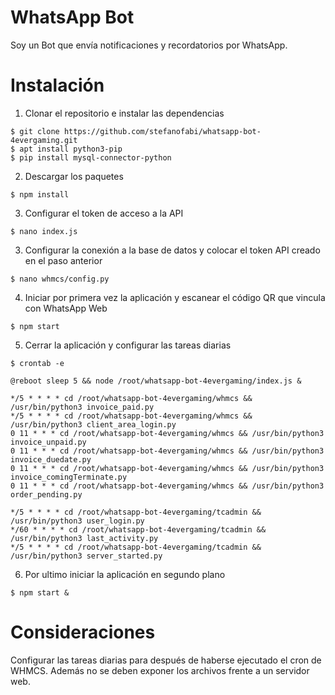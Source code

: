 # WhatsApp Bot
Soy un Bot que envía notificaciones y recordatorios por WhatsApp.

# Instalación
1. Clonar el repositorio e instalar las dependencias
```
$ git clone https://github.com/stefanofabi/whatsapp-bot-4evergaming.git
$ apt install python3-pip
$ pip install mysql-connector-python
```

2. Descargar los paquetes 
```
$ npm install
```

3. Configurar el token de acceso a la API
```
$ nano index.js
```

3. Configurar la conexión a la base de datos y colocar el token API creado en el paso anterior
```
$ nano whmcs/config.py
```

4. Iniciar por primera vez la aplicación y escanear el código QR que vincula con WhatsApp Web
```
$ npm start
```

5. Cerrar la aplicación y configurar las tareas diarias
```
$ crontab -e
```

```
@reboot sleep 5 && node /root/whatsapp-bot-4evergaming/index.js &

*/5 * * * * cd /root/whatsapp-bot-4evergaming/whmcs && /usr/bin/python3 invoice_paid.py
*/5 * * * * cd /root/whatsapp-bot-4evergaming/whmcs && /usr/bin/python3 client_area_login.py
0 11 * * * cd /root/whatsapp-bot-4evergaming/whmcs && /usr/bin/python3 invoice_unpaid.py
0 11 * * * cd /root/whatsapp-bot-4evergaming/whmcs && /usr/bin/python3 invoice_duedate.py
0 11 * * * cd /root/whatsapp-bot-4evergaming/whmcs && /usr/bin/python3 invoice_comingTerminate.py
0 11 * * * cd /root/whatsapp-bot-4evergaming/whmcs && /usr/bin/python3 order_pending.py

*/5 * * * * cd /root/whatsapp-bot-4evergaming/tcadmin && /usr/bin/python3 user_login.py
*/60 * * * * cd /root/whatsapp-bot-4evergaming/tcadmin && /usr/bin/python3 last_activity.py
*/5 * * * * cd /root/whatsapp-bot-4evergaming/tcadmin && /usr/bin/python3 server_started.py
```

6. Por ultimo iniciar la aplicación en segundo plano
```
$ npm start & 
```

# Consideraciones
Configurar las tareas diarias para después de haberse ejecutado el cron de WHMCS. Además no se deben exponer los archivos frente a un servidor web.

